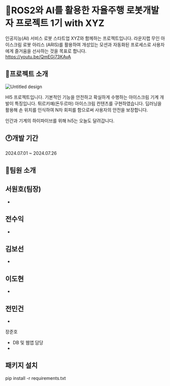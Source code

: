 # 🍦ROS2와 AI를 활용한 자율주행 로봇개발자 프로젝트 1기 with XYZ
인공지능(AI) 서비스 로봇 스타트업 XYZ와 함께하는 프로젝트입니다.
라운지랩 무인 아이스크림 로봇 아리스 (ARIS)를 활용하여 개성있는 모션과 자동화된 프로세스로 사용자에게 즐거움을 선사하는 것을 목표로 합니다.<br>
<https://youtu.be/QmEGj73KAvA>

## 📃프로젝트 소개
![Untitled design](https://github.com/user-attachments/assets/16efa1be-5663-42c4-948d-3846b29ccba2)

HI5 프로젝트입니다.
기본적인 기능을 안전하고 확실하게 수행하는 아이스크림 기계 개발이 특징입니다.
튀르키예(돈두르마) 아이스크림 컨텐츠를 구현하였습니다.
딥러닝을 활용해 손 위치를 인식하여 N차 회피를 함으로써 사용자의 안전을 보장합니다.

인간과 기계의 하이파이브를 위해 hi5는 오늘도 달려갑니다.

## 🕐개발 기간
2024.07.01 ~ 2024.07.26

## 🙍팀원 소개
서원호(팀장)
- 
- 
전수익
- 
- 
김보선
- 
- 
이도현
- 
- 
전민건
- 
- 
장준호
- DB 및 웹앱 담당
- 

## 패키지 설치
pip install -r requirements.txt
